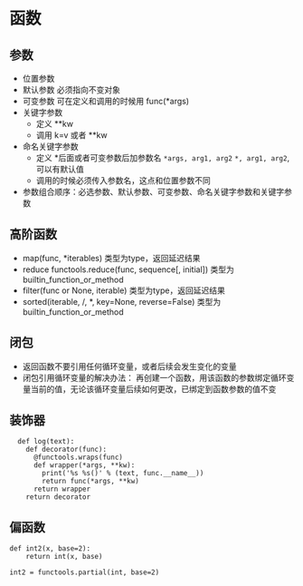 # 函数
## 参数
- 位置参数
- 默认参数 必须指向不变对象
- 可变参数 可在定义和调用的时候用 func(*args)
- 关键字参数
	- 定义 **kw
	- 调用 k=v 或者 **kw
- 命名关键字参数
	- 定义 *后面或者可变参数后加参数名 `*args, arg1, arg2` `*, arg1, arg2`, 可以有默认值
	- 调用的时候必须传入参数名，这点和位置参数不同
- 参数组合顺序：必选参数、默认参数、可变参数、命名关键字参数和关键字参数
  
## 高阶函数
- map(func, *iterables) 类型为type，返回延迟结果
- reduce functools.reduce(func, sequence[, initial]) 类型为builtin_function_or_method
- filter(func or None, iterable) 类型为type，返回延迟结果
- sorted(iterable, /, *, key=None, reverse=False) 类型为builtin_function_or_method

## 闭包
- 返回函数不要引用任何循环变量，或者后续会发生变化的变量
- 闭包引用循环变量的解决办法： 再创建一个函数，用该函数的参数绑定循环变量当前的值，无论该循环变量后续如何更改，已绑定到函数参数的值不变
  
## 装饰器
```
  def log(text):
    def decorator(func):
      @functools.wraps(func)
      def wrapper(*args, **kw):
        print('%s %s()' % (text, func.__name__))
        return func(*args, **kw)
      return wrapper
    return decorator
```

## 偏函数
```
def int2(x, base=2):
	return int(x, base)
```
`int2 = functools.partial(int, base=2)`
